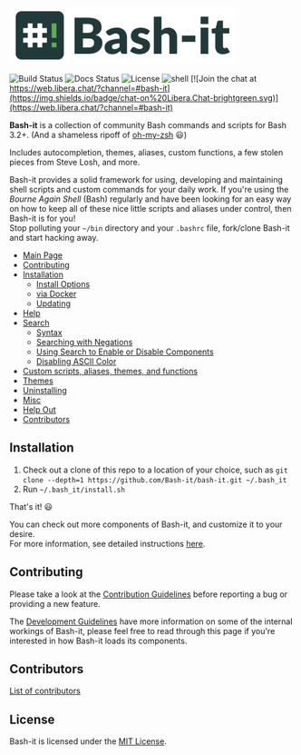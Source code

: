 ![logo](https://github.com/Bash-it/media/raw/master/media/Bash-it.png)

![Build Status](https://github.com/Bash-it/bash-it/workflows/CI/badge.svg?branch=master)
![Docs Status](https://readthedocs.org/projects/bash-it/badge/)
![License](https://img.shields.io/github/license/Bash-it/bash-it)
![shell](https://img.shields.io/badge/Shell-Bash-blue)
[![Join the chat at https://web.libera.chat/?channel=#bash-it](https://img.shields.io/badge/chat-on%20Libera.Chat-brightgreen.svg)](https://web.libera.chat/?channel=#bash-it)

**Bash-it** is a collection of community Bash commands and scripts for Bash 3.2+.
(And a shameless ripoff of [oh-my-zsh](https://github.com/robbyrussell/oh-my-zsh) :smiley:)

Includes autocompletion, themes, aliases, custom functions, a few stolen pieces from Steve Losh, and more.

Bash-it provides a solid framework for using, developing and maintaining shell scripts and custom commands for your daily work.
If you're using the _Bourne Again Shell_ (Bash) regularly and have been looking for an easy way on how to keep all of these nice little scripts and aliases under control, then Bash-it is for you!  
Stop polluting your `~/bin` directory and your `.bashrc` file, fork/clone Bash-it and start hacking away.

- [Main Page](https://bash-it.readthedocs.io/en/latest)
- [Contributing](#contributing)
- [Installation](#installation)
  - [Install Options](https://bash-it.readthedocs.io/en/latest/installation/#install-options)
  - [via Docker](https://bash-it.readthedocs.io/en/latest/installation/#install-using-docker)
  - [Updating](https://bash-it.readthedocs.io/en/latest/installation/#updating)
- [Help](https://bash-it.readthedocs.io/en/latest/misc/#help-screens)
- [Search](https://bash-it.readthedocs.io/en/latest/commands/search)
  - [Syntax](https://bash-it.readthedocs.io/en/latest/commands/search/#syntax)
  - [Searching with Negations](
  https://bash-it.readthedocs.io/en/latest/commands/search/#searching-with-negations)
  - [Using Search to Enable or Disable Components](https://bash-it.readthedocs.io/en/latest/commands/search/#using-search-to-enable-or-disable-components)
  - [Disabling ASCII Color](https://bash-it.readthedocs.io/en/latest/commands/search/#disabling-ascii-color)
- [Custom scripts, aliases, themes, and functions](
  https://bash-it.readthedocs.io/en/latest/custom)
- [Themes](https://bash-it.readthedocs.io/en/latest/themes)
- [Uninstalling](https://bash-it.readthedocs.io/en/latest/uninstalling)
- [Misc](https://bash-it.readthedocs.io/en/latest/misc)
- [Help Out](https://bash-it.readthedocs.io/en/latest/#help-out)
- [Contributors](#contributors)

## Installation

1) Check out a clone of this repo to a location of your choice, such as
   ``git clone --depth=1 https://github.com/Bash-it/bash-it.git ~/.bash_it``
2) Run ``~/.bash_it/install.sh``

That's it! :smiley:  

You can check out more components of Bash-it, and customize it to your desire.  
For more information, see detailed instructions [here](https://bash-it.readthedocs.io/en/latest/installation/).


## Contributing

Please take a look at the [Contribution Guidelines](https://bash-it.readthedocs.io/en/latest/contributing) before reporting a bug or providing a new feature.

The [Development Guidelines](https://bash-it.readthedocs.io/en/latest/development) have more information on some of the internal workings of Bash-it,
please feel free to read through this page if you're interested in how Bash-it loads its components.

## Contributors

[List of contributors](https://github.com/Bash-it/bash-it/contributors)

## License

Bash-it is licensed under the [MIT License](https://github.com/Bash-it/bash-it/blob/master/LICENSE).

